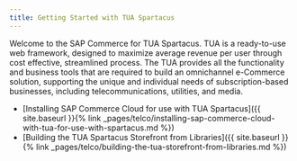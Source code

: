 ```yaml
---
title: Getting Started with TUA Spartacus
---
```


Welcome to the SAP Commerce for TUA Spartacus. TUA is a ready-to-use web framework, designed to maximize average revenue per user through cost effective, streamlined process. The TUA provides all the functionality and business tools that are required to build an omnichannel e-Commerce solution, supporting the unique and individual needs of subscription-based businesses, including telecommunications, utilities, and media. 

- [Installing SAP Commerce Cloud for use with TUA Spartacus]({{ site.baseurl }}{% link _pages/telco/installing-sap-commerce-cloud-with-tua-for-use-with-spartacus.md %})
- [Building the TUA Spartacus Storefront from Libraries]({{ site.baseurl }}{% link _pages/telco/building-the-tua-storefront-from-libraries.md %})
